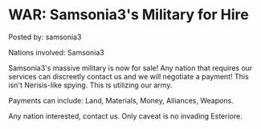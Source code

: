# WAR: Samsonia3's Military for Hire

Posted by: samsonia3

Nations involved: Samsonia3

Samsonia3's massive military is now for sale! Any nation that requires our services can discreetly contact us and we will negotiate a payment! This isn't Nerisis-like spying. This is utilizing our army.

Payments can include:
Land, Materials, Money, Alliances, Weapons.

Any nation interested, contact us. Only caveat is no invading Esteriore.